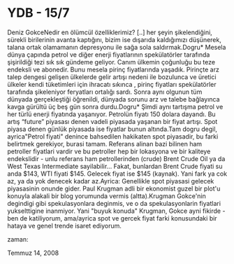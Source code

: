 # YDB - 15/7
Deniz GokceNedir en ölümcül özelliklerimiz?  [..] her şeyin şikelendiğini, sürekli birilerinin avanta kaptığını, bizim ise dışarıda kaldığımızı düşünerek, talana ortak olamamanın depresyonu ile sağa sola saldırmak.Dogru* Mesela dünya çapında petrol ve diğer enerji fiyatlarının spekülatörler tarafında şişirildiği tezi sık sık gündeme geliyor. Canım ülkemin çoğunluğu bu teze endeksli ve abonedir. Bunu mesela pirinç fiyatlarında yaşadık. Pirinçte arz talep dengesi gelişen ülkelerde gelir artışı nedeni ile bozulunca ve üretici ülkeler kendi tüketimleri için ihracatı sıkınca , pirinç fiyatları spekülatörler tarafında şikeleniyor feryatları ortalığı sardı. Sonra aynı olgunun tüm dünyada gerçekleştiği öğrenildi, dünyada sorunu arz ve talebe bağlayınca kavga gürültü üç beş gün sonra durdu.Dogru* Şimdi aynı tartışma petrol ve her türlü enerji fiyatında yaşanıyor. Petrolün fiyatı 150 dolara dayandı. Bu artış “future” piyasası denen vadeli piyasada yaşanan bir fiyat artışı. Spot piyasa denen günlük piyasada ise fiyatlar bunun altında.Tam dogru degil, ayrica"Petrol fiyati" denince bahsedilen hakikaten spot piyasadir, bu farki belirtmek gerekiyor, burasi tamam. Referans alinan bazi bilinen ham petroller fiyatlari vardir ve bu petroller hep bir lokasyona ve bir kaliteye endekslidir - unlu referans ham petrollerinden (crude) Brent Crude Oil ya da West Texas Intermediate sayilabilir... Fakat, bunlardan Brent Crude fiyati su anda $143, WTI fiyati $145. Gelecek fiyat ise $145 (kaynak). Yani fark ya cok az, ya da yok denecek kadar az.Ayrica: Genellikle spot piyasasi gelecek piyasasinin onunde gider. Paul Krugman adli bir ekonomist guzel bir plot'u konuyla alakali bir blog yorumunda vermis (altta).Krugman Gokce'nin degindigi gibi spekulasyonlara deginmis, ve o da spekulasyonlarin fiyatlari yukselttigine inanmiyor. Yani "buyuk konuda" Krugman, Gokce ayni fikirde - ben de katiliyorum, ama/ayrica spot ve gercek fiyat farki konusundaki bir hataya ve genel trende isaret ediyorum.







zaman:

Temmuz 14, 2008










